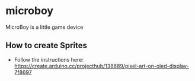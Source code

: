 # microboy
MicroBoy is a little game device

## How to create Sprites

- Follow the instructions here: https://create.arduino.cc/projecthub/138689/pixel-art-on-oled-display-7f8697